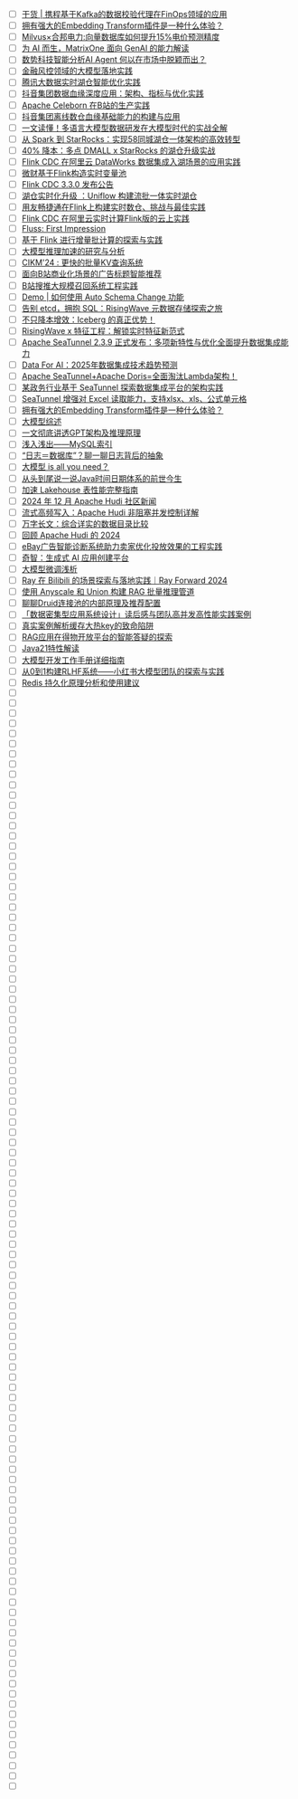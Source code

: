 - [ ] [干货 | 携程基于Kafka的数据校验代理在FinOps领域的应用](https://mp.weixin.qq.com/s/lzhBCu1Mpp1RjcPZRWcROw)
- [ ] [拥有强大的Embedding Transform插件是一种什么体验？](https://mp.weixin.qq.com/s/8-BvpfQgADFBrNtYIRATOA)
- [ ] [Milvus×合邦电力:向量数据库如何提升15%电价预测精度](https://mp.weixin.qq.com/s/vPrUlk17rOnjSMMuN9g4Ng)
- [ ] [为 AI 而生，MatrixOne 面向 GenAI 的能力解读](https://mp.weixin.qq.com/s/oRb3g5-oC9wTPUlab6Imlg)
- [ ] [数势科技智能分析AI Agent 何以在市场中脱颖而出？](https://mp.weixin.qq.com/s/4O8q0NNA829DYJESbqZpyA)
- [ ] [金融风控领域的大模型落地实践](https://mp.weixin.qq.com/s/HdqvR_x56la8Hg38wU-img)
- [ ] [腾讯大数据实时湖仓智能优化实践](https://mp.weixin.qq.com/s/vI9HH32kf7_ZgEYOB6XC8g)
- [ ] [抖音集团数据血缘深度应用：架构、指标与优化实践](https://mp.weixin.qq.com/s/xqiTn0vw42jCQrJpUxghnQ)
- [ ] [Apache Celeborn 在B站的生产实践](https://mp.weixin.qq.com/s/8TkPl5GMCxONzxipzlvu9g)
- [ ] [抖音集团离线数仓血缘基础能力的构建与应用](https://mp.weixin.qq.com/s/mAc95Sm3Z4ZsA2iHZfBjSg)
- [ ] [一文读懂！多语言大模型数据研发在大模型时代的实战全解](https://mp.weixin.qq.com/s/Rz84d3WZmIJiMZreWSq4sA)
- [ ] [从 Spark 到 StarRocks：实现58同城湖仓一体架构的高效转型](https://mp.weixin.qq.com/s/_eBNj8qk7-yVfEWTiuBuoA)
- [ ] [40% 降本：多点 DMALL x StarRocks 的湖仓升级实战](https://mp.weixin.qq.com/s/0RLnROZYSoRoZzphW0ysEw)
- [ ] [Flink CDC 在阿里云 DataWorks 数据集成入湖场景的应用实践](https://mp.weixin.qq.com/s/XvnmPaS_a8-mHhPKTaNKPg)
- [ ] [微财基于Flink构造实时变量池](https://mp.weixin.qq.com/s/scSNA4P9o8hcCcX3hnBr0Q)
- [ ] [Flink CDC 3.3.0 发布公告](https://mp.weixin.qq.com/s/514H3BCRpQaYsBIiRjS1Ug)
- [ ] [湖仓实时化升级 ：Uniflow 构建流批一体实时湖仓](https://mp.weixin.qq.com/s/r3hnfuAu94t9TFZT0cK11g)
- [ ] [用友畅捷通在Flink上构建实时数仓、挑战与最佳实践](https://mp.weixin.qq.com/s/90qwnQNgUwLVf3OmILoE5g)
- [ ] [Flink CDC 在阿里云实时计算Flink版的云上实践](https://mp.weixin.qq.com/s/cB-B_lDBOetpDSr24clYkg)
- [ ] [Fluss: First Impression](https://mp.weixin.qq.com/s/D3Ts6ccWzGo72e_haiokdA)
- [ ] [基于 Flink 进行增量批计算的探索与实践](https://mp.weixin.qq.com/s/Ziyd-0R2a9832cfqUcEZjQ)
- [ ] [大模型推理加速的研究与分析](https://mp.weixin.qq.com/s/3QYQDq4ZHQRwYMs6MmgVLg)
- [ ] [CIKM'24 : 更快的批量KV查询系统](https://mp.weixin.qq.com/s/-XM_wfj_qylu_gK-Fikvqg)
- [ ] [面向B站商业化场景的广告标题智能推荐](https://mp.weixin.qq.com/s/L-OPGrok5wyUUXW16GtEtA)
- [ ] [B站搜推大规模召回系统工程实践](https://mp.weixin.qq.com/s/8lDjVqKNGsi235RkUEldJg)
- [ ] [Demo | 如何使用 Auto Schema Change 功能](https://mp.weixin.qq.com/s/_VGyFkuL0IIn97kGpgvk-g)
- [ ] [告别 etcd，拥抱 SQL：RisingWave 元数据存储探索之旅](https://mp.weixin.qq.com/s/UUdcM9q7qZ3p-MGH6K2AXA)
- [ ] [不只降本增效：Iceberg 的真正优势！](https://mp.weixin.qq.com/s/11DDr-ejo-HqkduFH5CSww)
- [ ] [RisingWave x 特征工程：解锁实时特征新范式](https://mp.weixin.qq.com/s/P1PWnKtO9d17eQrjKqONpg)
- [ ] [Apache SeaTunnel 2.3.9 正式发布：多项新特性与优化全面提升数据集成能力](https://mp.weixin.qq.com/s/psUjKxnKat9uJ8gKCOn2cQ)
- [ ] [Data For AI：2025年数据集成技术趋势预测](https://mp.weixin.qq.com/s/TNmEGDlIkv1mWIqJfy8-YA)
- [ ] [Apache SeaTunnel+Apache Doris=全面淘汰Lambda架构！](https://mp.weixin.qq.com/s/qxPIPaGK85wODPvh6rqtQA)
- [ ] [某政务行业基于 SeaTunnel 探索数据集成平台的架构实践](https://mp.weixin.qq.com/s/bg_GlIdWwBOMrwphrs9k8w)
- [ ] [SeaTunnel 增强对 Excel 读取能力，支持xlsx、xls、公式单元格](https://mp.weixin.qq.com/s/Gcw_gSNuDj5nVcx1CB8kiQ)
- [ ] [拥有强大的Embedding Transform插件是一种什么体验？](https://mp.weixin.qq.com/s/8-BvpfQgADFBrNtYIRATOA)
- [ ] [大模型综述](https://mp.weixin.qq.com/s/CsYzQUQKs98_yf0lWVWhpA)
- [ ] [一文彻底讲透GPT架构及推理原理](https://mp.weixin.qq.com/s/S-gdaAn3izW2NC70-MZjuw)
- [ ] [浅入浅出——MySQL索引](https://mp.weixin.qq.com/s/uJ3hkxk5tfBjTUYiJany2w)
- [ ] [“日志＝数据库”？聊一聊日志背后的抽象](https://mp.weixin.qq.com/s/qY6yiurfY2JhHQAdM36TOg)
- [ ] [大模型 is all you need？](https://mp.weixin.qq.com/s/hcD0-z9Y4PsrILUgHdqGcQ)
- [ ] [从头到尾说一说Java时间日期体系的前世今生](https://mp.weixin.qq.com/s/epbpOd8_G15oQbT5cIpVqg)
- [ ] [加速 Lakehouse 表性能完整指南](https://mp.weixin.qq.com/s/zyA60j2ULvE0uUS1IaMbRA)
- [ ] [2024 年 12 月 Apache Hudi 社区新闻](https://mp.weixin.qq.com/s/ZqfR6B9inE32AhJ1zM0PrA)
- [ ] [流式高频写入：Apache Hudi 非阻塞并发控制详解](https://mp.weixin.qq.com/s/XPeeA2KvFp0lBZ2nBwTjzw)
- [ ] [万字长文：综合详实的数据目录比较](https://mp.weixin.qq.com/s/KzAsAXJaVMee8AFt2lyb7Q)
- [ ] [回顾 Apache Hudi 的 2024](https://mp.weixin.qq.com/s/a9X2Rzi402rPBg0FEd49bA)
- [ ] [eBay广告智能诊断系统助力卖家优化投放效果的工程实践](https://mp.weixin.qq.com/s/QkqWdyas7kMpR3jtyTo1VQ)
- [ ] [奇智：生成式 AI 应用创建平台](https://mp.weixin.qq.com/s/aHRmT-rbR71fTP4rc8e7tg)
- [ ] [大模型微调浅析](https://mp.weixin.qq.com/s/I5pwd_7ejHil7_S0LRFweQ)
- [ ] [Ray 在 Bilibili 的场景探索与落地实践｜Ray Forward 2024](https://mp.weixin.qq.com/s/DcDqeyf1hMeYylhqIMFZdQ)
- [ ] [使用 Anyscale 和 Union 构建 RAG 批量推理管道](https://mp.weixin.qq.com/s/V9slGyxICb2CNBDdtRADyw)
- [ ] [聊聊Druid连接池的内部原理及推荐配置](https://mp.weixin.qq.com/s/PjJNLx5LQFUM8AXMl665mQ)
- [ ] [「数据密集型应用系统设计」读后感与团队高并发高性能实践案例](https://mp.weixin.qq.com/s/v64fsLPYD6j8rRr_dm6kVA)
- [ ] [真实案例解析缓存大热key的致命陷阱](https://mp.weixin.qq.com/s/5JPF-7UYQvntMhUuGeOosg)
- [ ] [RAG应用在得物开放平台的智能答疑的探索](https://mp.weixin.qq.com/s/6yhYLKfNrumSMs7ELvktjg)
- [ ] [Java21特性解读](https://mp.weixin.qq.com/s/p2nZ3TErA6Diz56gWORVfA)
- [ ] [大模型开发工作手册详细指南](https://mp.weixin.qq.com/s/2epsTaup1mvmtGT1MJXg4g)
- [ ] [从0到1构建RLHF系统——小红书大模型团队的探索与实践](https://mp.weixin.qq.com/s/tG_ktQ0WbZHQavtoJtaXbw)
- [ ] [Redis 持久化原理分析和使用建议](https://mp.weixin.qq.com/s/YOtdFq0zaKnbHAUGwogxRg)
- [ ] []()
- [ ] []()
- [ ] []()
- [ ] []()
- [ ] []()
- [ ] []()
- [ ] []()
- [ ] []()
- [ ] []()
- [ ] []()
- [ ] []()
- [ ] []()
- [ ] []()
- [ ] []()
- [ ] []()
- [ ] []()
- [ ] []()
- [ ] []()
- [ ] []()
- [ ] []()
- [ ] []()
- [ ] []()
- [ ] []()
- [ ] []()
- [ ] []()
- [ ] []()
- [ ] []()
- [ ] []()
- [ ] []()
- [ ] []()
- [ ] []()
- [ ] []()
- [ ] []()
- [ ] []()
- [ ] []()
- [ ] []()
- [ ] []()
- [ ] []()
- [ ] []()
- [ ] []()
- [ ] []()
- [ ] []()
- [ ] []()
- [ ] []()
- [ ] []()
- [ ] []()
- [ ] []()
- [ ] []()
- [ ] []()
- [ ] []()
- [ ] []()
- [ ] []()
- [ ] []()
- [ ] []()
- [ ] []()
- [ ] []()
- [ ] []()
- [ ] []()
- [ ] []()
- [ ] []()
- [ ] []()
- [ ] []()
- [ ] []()
- [ ] []()
- [ ] []()
- [ ] []()
- [ ] []()
- [ ] []()
- [ ] []()
- [ ] []()
- [ ] []()
- [ ] []()
- [ ] []()
- [ ] []()
- [ ] []()
- [ ] []()
- [ ] []()
- [ ] []()
- [ ] []()
- [ ] []()
- [ ] []()
- [ ] []()
- [ ] []()
- [ ] []()
- [ ] []()
- [ ] []()
- [ ] []()
- [ ] []()
- [ ] []()
- [ ] []()
- [ ] []()
- [ ] []()
- [ ] []()
- [ ] []()
- [ ] []()
- [ ] []()
- [ ] []()
- [ ] []()
- [ ] []()
- [ ] []()
- [ ] []()
- [ ] []()
- [ ] []()
- [ ] []()
- [ ] []()
- [ ] []()
- [ ] []()
- [ ] []()
